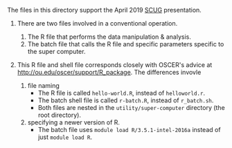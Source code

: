 The files in this directory support the April 2019 [SCUG](https://github.com/OuhscBbmc/StatisticalComputing) presentation.

1. There are two files involved in a conventional operation.
    1. The R file that performs the data manipulation & analysis.
    1. The batch file that calls the R file and specific parameters specific to the super computer.

1. This R file and shell file corresponds closely with OSCER's advice at http://ou.edu/oscer/support/R_package. The differences invovle
    1. file naming
        * The R file is called `hello-world.R`, instead of `helloworld.r`.
        * The batch shell file is called `r-batch.R`, instead of `r_batch.sh`.
        * Both files are nested in the `utility/super-computer` directory (the root directory).
    1. specifying a newer version of R.
        * The batch file uses `module load R/3.5.1-intel-2016a` instead of just `module load R`.

